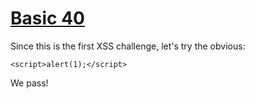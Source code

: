 # [Basic 40](http://challenges.enigmagroup.org/basics/xss/1)

Since this is the first XSS challenge, let's try the obvious:

`<script>alert(1);</script>`

We pass!
